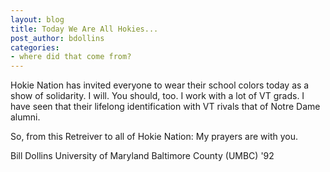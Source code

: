 ```yaml
---
layout: blog
title: Today We Are All Hokies...
post_author: bdollins
categories:
- where did that come from?
---
```


Hokie Nation has invited everyone to wear their school colors today as a show of solidarity. I will. You should, too. I work with a lot of VT grads. I have seen that their lifelong identification with VT rivals that of Notre Dame alumni.

So, from this Retreiver to all of Hokie Nation: My prayers are with you.

Bill Dollins
University of Maryland Baltimore County (UMBC) '92